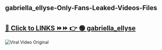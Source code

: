 
 ## gabriella_ellyse-Only-Fans-Leaked-Videos-Files

# <h2><a href="https://mediaupload.pro?gabriella_ellyse">🔗 Click to LINKS ⏩⏩ 👉 🟢 gabriella_ellyse </a></h2>

<a href="https://mediaupload.pro?gabriella_ellyse" rel="nofollow" data-target="animated-image.originalLink"><img src="https://i.ibb.co.com/xMMVF88/686577567.gif" alt="Viral Video Original" style="max-width: 100%; display: inline-block;" data-target="animated-image.originalImage"></a>